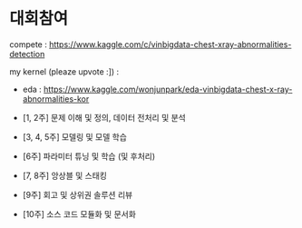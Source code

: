 # 대회참여

compete :  https://www.kaggle.com/c/vinbigdata-chest-xray-abnormalities-detection

my kernel (pleaze upvote :]) : 
- eda : https://www.kaggle.com/wonjunpark/eda-vinbigdata-chest-x-ray-abnormalities-kor

- [1, 2주] 문제 이해 및 정의, 데이터 전처리 및 분석
- [3, 4, 5주] 모델링 및 모델 학습
- [6주] 파라미터 튜닝 및 학습 (및 후처리)
- [7, 8주] 앙상블 및 스태킹
- [9주] 회고 및 상위권 솔루션 리뷰
- [10주] 소스 코드 모듈화 및 문서화
